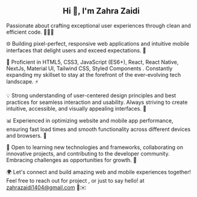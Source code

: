 <h2 align="center">Hi 👋, I'm Zahra Zaidi</h1>

Passionate about crafting exceptional user experiences through clean and efficient code. 👨‍💻✨</br>

🌐 Building pixel-perfect, responsive web applications and intuitive mobile interfaces that delight users and exceed expectations. 🌈 </br>

🔧 Proficient in HTML5, CSS3, JavaScript (ES6+), React, React Native, NextJs, Material UI, Tailwind CSS, Styled Components . Constantly expanding my skillset to stay at the forefront of the ever-evolving tech landscape. ⚡️ </br>

💡 Strong understanding of user-centered design principles and best practices for seamless interaction and usability. Always striving to create intuitive, accessible, and visually appealing interfaces. 🎨 </br>

📊 Experienced in optimizing website and mobile app performance, ensuring fast load times and smooth functionality across different devices and browsers. 💪 </br>

🌱 Open to learning new technologies and frameworks, collaborating on innovative projects, and contributing to the developer community. Embracing challenges as opportunities for growth. 🌟

🌍 Let's connect and build amazing web and mobile experiences together! Feel free to reach out for project , or just to say hello! at zahrazaidi1404@gmail.com 🤝✉️
